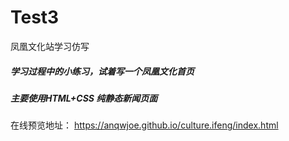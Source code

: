 # Test3
凤凰文化站学习仿写
##### 学习过程中的小练习，试着写一个凤凰文化首页   
##### 主要使用HTML+CSS 纯静态新闻页面
在线预览地址：
https://anqwjoe.github.io/culture.ifeng/index.html
